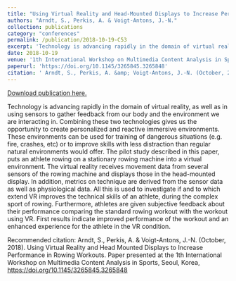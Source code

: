 ```yaml
---
title: "Using Virtual Reality and Head-Mounted Displays to Increase Performance in Rowing Workouts"
authors: "Arndt, S., Perkis, A. & Voigt-Antons, J.-N."
collection: publications
category: "conferences"
permalink: /publication/2018-10-19-C53
excerpt: 'Technology is advancing rapidly in the domain of virtual reality, as well as in using sensors to gather feedback from our body and the environment we are interacting in. Combining these two technologies gives us the opportunity to create personalized and reactive immersive environments. These environments can be used for training of dangerous situations (e.g. fire, crashes, etc) or to improve skills with less distraction than regular natural environments would offer. The pilot study described in this paper, puts an athlete rowing on a stationary rowing machine into a virtual environment. The virtual reality receives movement data from several sensors of the rowing machine and displays those in the head-mounted display. In addition, metrics on technique are derived from the sensor data as well as physiological data. All this is used to investigate if and to which extend VR improves the technical skills of an athlete, during the complex sport of rowing. Furthermore, athletes are given subjective feedback about their performance comparing the standard rowing workout with the workout using VR. First results indicate improved performance of the workout and an enhanced experience for the athlete in the VR condition.'
date: 2018-10-19
venue: '1th International Workshop on Multimedia Content Analysis in Sports'
paperurl: 'https://doi.org/10.1145/3265845.3265848'
citation: ' Arndt, S., Perkis, A. &amp; Voigt-Antons, J.-N. (October, 2018). Using Virtual Reality and Head Mounted Displays to Increase Performance in Rowing Workouts. Paper presented at the 1th International Workshop on Multimedia Content Analysis in Sports, Seoul, Korea,  https://doi.org/10.1145/3265845.3265848'
---
```


<a href='https://doi.org/10.1145/3265845.3265848'>Download publication here.</a>

Technology is advancing rapidly in the domain of virtual reality, as well as in using sensors to gather feedback from our body and the environment we are interacting in. Combining these two technologies gives us the opportunity to create personalized and reactive immersive environments. These environments can be used for training of dangerous situations (e.g. fire, crashes, etc) or to improve skills with less distraction than regular natural environments would offer. The pilot study described in this paper, puts an athlete rowing on a stationary rowing machine into a virtual environment. The virtual reality receives movement data from several sensors of the rowing machine and displays those in the head-mounted display. In addition, metrics on technique are derived from the sensor data as well as physiological data. All this is used to investigate if and to which extend VR improves the technical skills of an athlete, during the complex sport of rowing. Furthermore, athletes are given subjective feedback about their performance comparing the standard rowing workout with the workout using VR. First results indicate improved performance of the workout and an enhanced experience for the athlete in the VR condition.

Recommended citation:  Arndt, S., Perkis, A. & Voigt-Antons, J.-N. (October, 2018). Using Virtual Reality and Head Mounted Displays to Increase Performance in Rowing Workouts. Paper presented at the 1th International Workshop on Multimedia Content Analysis in Sports, Seoul, Korea,  https://doi.org/10.1145/3265845.3265848